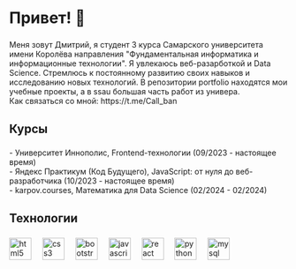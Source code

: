 <h1 align="left">Привет! 👋</h1>

###

<p align="left">Меня зовут Дмитрий, я студент 3 курса Самарского университета имени Королёва направления "Фундаментальная информатика и информационные технологии". 
  Я увлекаюсь веб-разарботкой и Data Science. 
  Стремлюсь к постоянному развитию своих навыков и исследованию новых технологий. В репозитории portfolio находятся мои учебные проекты, а в ssau большая часть работ из универа.<br>
Как связаться со мной: https://t.me/Call_ban
</p>

###

<h2 align="left">Курсы</h2>

###

<p align="left">- Университет Иннополис, Frontend-технологии (09/2023 - настоящее время)<br>- Яндекс Практикум (Код Будущего), JavaScript: от нуля до веб-разработчика (10/2023 - настоящее время)<br>- karpov.courses, Математика для Data Science (02/2024 - 02/2024)</p>

###

<h2 align="left">Технологии</h2>

###

<div align="left">
  <img src="https://cdn.jsdelivr.net/gh/devicons/devicon/icons/html5/html5-original.svg" height="40" alt="html5 logo"  />
  <img width="12" />
  <img src="https://cdn.jsdelivr.net/gh/devicons/devicon/icons/css3/css3-original.svg" height="40" alt="css3 logo"  />
  <img width="12" />
  <img src="https://cdn.jsdelivr.net/gh/devicons/devicon/icons/bootstrap/bootstrap-original.svg" height="40" alt="bootstrap logo"  />
  <img width="12" />
  <img src="https://cdn.jsdelivr.net/gh/devicons/devicon/icons/javascript/javascript-original.svg" height="40" alt="javascript logo"  />
  <img width="12" />
  <img src="https://cdn.jsdelivr.net/gh/devicons/devicon/icons/react/react-original.svg" height="40" alt="react logo"  />
  <img width="12" />
  <img src="https://cdn.jsdelivr.net/gh/devicons/devicon/icons/python/python-original.svg" height="40" alt="python logo"  />
  <img width="12" />
  <img src="https://cdn.jsdelivr.net/gh/devicons/devicon/icons/mysql/mysql-original.svg" height="40" alt="mysql logo"  />
</div>

###
